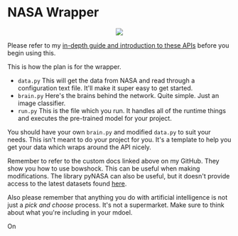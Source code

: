# NASA Wrapper
<p align="center"> 
<img src="https://www.festisite.com/static/partylogo/img/logos/nasa.png">
</p>

Please refer to my [in-depth guide and introduction to these APIs](https://github.com/techtide/space-demos) before you begin using this.

This is how the plan is for the wrapper.
* ``data.py`` This will get the data from NASA and read through a configuration text file. It'll make it super easy to get started.
* ``brain.py`` Here's the brains behind the network. Quite simple. Just an image classifier.
* ``run.py`` This is the file which you run. It handles all of the runtime things and executes the pre-trained model for your project.

You should have your own ``brain.py`` and modified ``data.py`` to suit your needs. This isn't meant to do your project for you. It's a template to help you get your data which wraps around the API nicely.

Remember to refer to the custom docs linked above on my GitHub. They show you how to use bowshock. This can be useful when making modifications. The library pyNASA can also be useful, but it doesn't provide access to the latest datasets found [here](https://data.nasa.gov/).

Also please remember that anything you do with artificial intelligence is not just a _pick and choose_ process. It's not a supermarket. Make sure to think about what you're including in your mdoel.

On